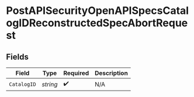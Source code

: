 # PostAPISecurityOpenAPISpecsCatalogIDReconstructedSpecAbortRequest


## Fields

| Field              | Type               | Required           | Description        |
| ------------------ | ------------------ | ------------------ | ------------------ |
| `CatalogID`        | *string*           | :heavy_check_mark: | N/A                |